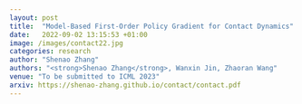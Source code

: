 ```yaml
---
layout: post
title:  "Model-Based First-Order Policy Gradient for Contact Dynamics"
date:   2022-09-02 13:15:53 +01:00
image: /images/contact22.jpg
categories: research
author: "Shenao Zhang"
authors: "<strong>Shenao Zhang</strong>, Wanxin Jin, Zhaoran Wang"
venue: "To be submitted to ICML 2023"
arxiv: https://shenao-zhang.github.io/contact/contact.pdf
---
```


